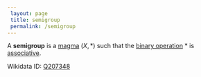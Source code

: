 ```yaml
---
 layout: page
 title: semigroup
 permalink: /semigroup
---
```

A **semigroup** is a [magma](https://defsmath.github.io/DefsMath/magma) $(X,*)$ such that the [binary operation](https://defsmath.github.io/DefsMath/binary_operation) $*$ is [associative](https://defsmath.github.io/DefsMath/associative).

Wikidata ID: [Q207348](https://www.wikidata.org/wiki/Q207348)